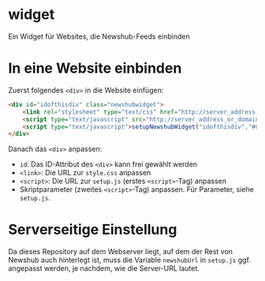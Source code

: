 # widget

Ein Widget für Websites, die Newshub-Feeds einbinden

# In eine Website einbinden

Zuerst folgendes `<div>` in die Website einfügen:
```html
<div id="idofthisdiv" class="newshubwidget">
    <link rel="stylesheet" type="text/css" href="http://server_address_or_domain/newshub/widget/style.css">
    <script type="text/javascript" src="http://server_address_or_domain/newshub/widget/setup.js"></script>
    <script type="text/javascript">setupNewshubWidget("idofthisdiv","#000000","Name of the Provider",20);</script>
</div>
```
Danach das `<div>` anpassen:
*  `id`: Das ID-Attribut des `<div>` kann frei gewählt werden
*  `<link>`: Die URL zur `style.css` anpassen
*  `<script>`: Die URL zur `setup.js` (erstes `<script>`-Tag) anpassen
*  Skriptparameter (zweites `<script>`-Tag) anpassen. Für Parameter, siehe `setup.js`.

# Serverseitige Einstellung

Da dieses Repository auf dem Webserver liegt, auf dem der Rest von Newshub auch hinterlegt ist, muss die Variable `newshubUrl` in `setup.js` ggf. angepasst werden,
je nachdem, wie die Server-URL lautet.